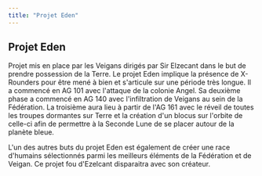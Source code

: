 ```yaml
---
title: "Projet Eden"
---
```


Projet Eden
-----------

Projet mis en place par les Veigans dirigés par Sir Elzecant dans le but de prendre possession de la Terre. Le projet Eden implique la présence de X-Rounders pour être mené à bien et s'articule sur une période très longue. Il a commencé en AG 101 avec l'attaque de la colonie Angel. Sa deuxième phase a commencé en AG 140 avec l'infiltration de Veigans au sein de la Fédération. La troisième aura lieu à partir de l'AG 161 avec le réveil de toutes les troupes dormantes sur Terre et la création d'un blocus sur l'orbite de celle-ci afin de permettre à la Seconde Lune de se placer autour de la planète bleue. 


L'un des autres buts du projet Eden est également de créer une race d'humains sélectionnés parmi les meilleurs éléments de la Fédération et de Veigan. Ce projet fou d'Ezelcant disparaitra avec son créateur.  

